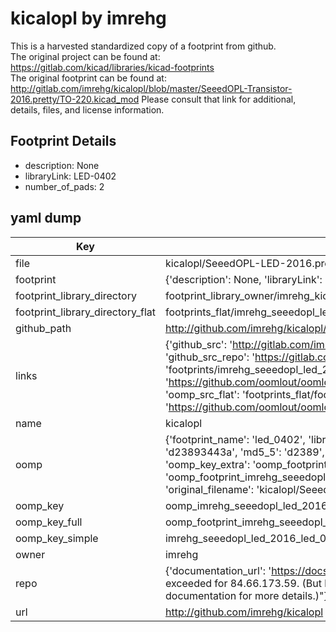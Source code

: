 # kicalopl by imrehg  
This is a harvested standardized copy of a footprint from github.  
The original project can be found at:  
https://gitlab.com/kicad/libraries/kicad-footprints  
The original footprint can be found at:
http://gitlab.com/imrehg/kicalopl/blob/master/SeeedOPL-Transistor-2016.pretty/TO-220.kicad_mod
Please consult that link for additional, details, files, and license information.  
## Footprint Details
* description: None  
* libraryLink: LED-0402  
* number_of_pads: 2  
## yaml dump  
| Key | Value |  
| --- | --- |  
| file | kicalopl/SeeedOPL-LED-2016.pretty/LED-0402.kicad_mod |  
| footprint | {'description': None, 'libraryLink': 'LED-0402', 'number_of_pads': 2} |  
| footprint_library_directory | footprint_library_owner/imrehg_kicalopl |  
| footprint_library_directory_flat | footprints_flat/imrehg_seeedopl_led_2016_led_0402/working |  
| github_path | http://github.com/imrehg/kicalopl/blob/master/SeeedOPL-LED-2016.pretty/LED-0402.kicad_mod |  
| links | {'github_src': 'http://gitlab.com/imrehg/kicalopl/blob/master/SeeedOPL-Transistor-2016.pretty/TO-220.kicad_mod', 'github_src_repo': 'https://gitlab.com/kicad/libraries/kicad-footprints', 'oomp_bot': 'footprints/imrehg_seeedopl_led_2016_led_0402/working', 'oomp_bot_github': 'https://github.com/oomlout/oomlout_oomp_footprint_bot/tree/main/footprints/imrehg_seeedopl_led_2016_led_0402/working', 'oomp_src_flat': 'footprints_flat/footprints_flat/imrehg_seeedopl_led_2016_led_0402/working', 'oomp_src_flat_github': 'https://github.com/oomlout/oomlout_oomp_footprint_src/tree/main/footprints_flat/imrehg_seeedopl_led_2016_led_0402/working'} |  
| name | kicalopl |  
| oomp | {'footprint_name': 'led_0402', 'library_name': 'seeedopl_led_2016', 'md5': 'd23893443a83086e369abe9f903fd73c', 'md5_10': 'd23893443a', 'md5_5': 'd2389', 'md5_6': 'd23893', 'oomp_key': 'oomp_imrehg_seeedopl_led_2016_led_0402', 'oomp_key_extra': 'oomp_footprint_imrehg_seeedopl_led_2016_led_0402', 'oomp_key_full': 'oomp_footprint_imrehg_seeedopl_led_2016_led_0402_d23893', 'oomp_key_simple': 'imrehg_seeedopl_led_2016_led_0402', 'original_filename': 'kicalopl/SeeedOPL-LED-2016.pretty/LED-0402.kicad_mod', 'owner_name': 'imrehg'} |  
| oomp_key | oomp_imrehg_seeedopl_led_2016_led_0402 |  
| oomp_key_full | oomp_footprint_imrehg_seeedopl_led_2016_led_0402 |  
| oomp_key_simple | imrehg_seeedopl_led_2016_led_0402 |  
| owner | imrehg |  
| repo | {'documentation_url': 'https://docs.github.com/rest/overview/resources-in-the-rest-api#rate-limiting', 'message': "API rate limit exceeded for 84.66.173.59. (But here's the good news: Authenticated requests get a higher rate limit. Check out the documentation for more details.)"} |  
| url | http://github.com/imrehg/kicalopl |  

